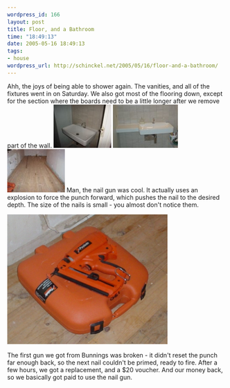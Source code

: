```yaml
--- 
wordpress_id: 166
layout: post
title: Floor, and a Bathroom
time: "18:49:13"
date: 2005-05-16 18:49:13
tags: 
- house
wordpress_url: http://schinckel.net/2005/05/16/floor-and-a-bathroom/
---
```

Ahh, the joys of being able to shower again. The vanities, and all of the fixtures went in on Saturday. We also got most of the flooring down, except for the section where the boards need to be a little longer after we remove part of the wall. [![Dsc00017-1][1]][2] [![Dsc00018][3]][4] [![Dsc00014][5]][6] Man, the nail gun was cool. It actually uses an explosion to force the punch forward, which pushes the nail to the desired depth. The size of the nails is small - you almost don't notice them.

![Dsc00015][7]

The first gun we got from Bunnings was broken - it didn't reset the punch far enough back, so the next nail couldn't be primed, ready to fire. After a few hours, we got a replacement, and a $20 voucher. And our money back, so we basically got paid to use the nail gun.

   [1]: /images/DSC00017-1-tm.jpg
   [2]: /images/DSC00017-1.JPG
   [3]: /images/DSC00018-tm.jpg
   [4]: /images/DSC00018.JPG
   [5]: /images/DSC00014-tm.jpg
   [6]: /images/DSC00014.JPG
   [7]: /images/DSC00015.jpg

